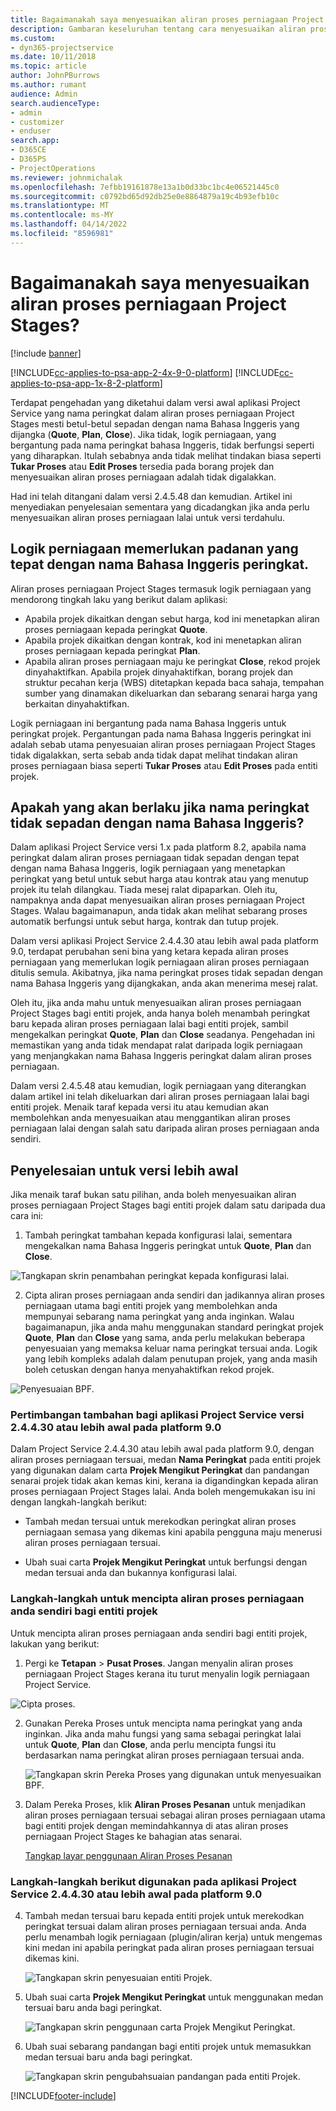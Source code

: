 ```yaml
---
title: Bagaimanakah saya menyesuaikan aliran proses perniagaan Project Stages?
description: Gambaran keseluruhan tentang cara menyesuaikan aliran proses perniagaan Peringkat Projek.
ms.custom:
- dyn365-projectservice
ms.date: 10/11/2018
ms.topic: article
author: JohnPBurrows
ms.author: rumant
audience: Admin
search.audienceType:
- admin
- customizer
- enduser
search.app:
- D365CE
- D365PS
- ProjectOperations
ms.reviewer: johnmichalak
ms.openlocfilehash: 7efbb19161878e13a1b0d33bc1bc4e06521445c0
ms.sourcegitcommit: c0792bd65d92db25e0e8864879a19c4b93efb10c
ms.translationtype: MT
ms.contentlocale: ms-MY
ms.lasthandoff: 04/14/2022
ms.locfileid: "8596981"
---
```

# <a name="how-do-i-customize-the-project-stages-business-process-flow"></a>Bagaimanakah saya menyesuaikan aliran proses perniagaan Project Stages?

[!include [banner](../includes/psa-now-project-operations.md)]

[!INCLUDE[cc-applies-to-psa-app-2-4x-9-0-platform](../includes/cc-applies-to-psa-app-2-4x-9-0-platform.md)]
[!INCLUDE[cc-applies-to-psa-app-1x-8-2-platform](../includes/cc-applies-to-psa-app-1x-8-2-platform.md)]

Terdapat pengehadan yang diketahui dalam versi awal aplikasi Project Service yang nama peringkat dalam aliran proses perniagaan Project Stages mesti betul-betul sepadan dengan nama Bahasa Inggeris yang dijangka (**Quote**, **Plan**, **Close**). Jika tidak, logik perniagaan, yang bergantung pada nama peringkat bahasa Inggeris, tidak berfungsi seperti yang diharapkan. Itulah sebabnya anda tidak melihat tindakan biasa seperti **Tukar Proses** atau **Edit Proses** tersedia pada borang projek dan menyesuaikan aliran proses perniagaan adalah tidak digalakkan. 

Had ini telah ditangani dalam versi 2.4.5.48 dan kemudian. Artikel ini menyediakan penyelesaian sementara yang dicadangkan jika anda perlu menyesuaikan aliran proses perniagaan lalai untuk versi terdahulu.  

## <a name="business-logic-requires-an-exact-match-with-english-stage-names"></a>Logik perniagaan memerlukan padanan yang tepat dengan nama Bahasa Inggeris peringkat.

Aliran proses perniagaan Project Stages termasuk logik perniagaan yang mendorong tingkah laku yang berikut dalam aplikasi:
- Apabila projek dikaitkan dengan sebut harga, kod ini menetapkan aliran proses perniagaan kepada peringkat **Quote**.
- Apabila projek dikaitkan dengan kontrak, kod ini menetapkan aliran proses perniagaan kepada peringkat **Plan**.
- Apabila aliran proses perniagaan maju ke peringkat **Close**, rekod projek dinyahaktifkan. Apabila projek dinyahaktifkan, borang projek dan struktur pecahan kerja (WBS) ditetapkan kepada baca sahaja, tempahan sumber yang dinamakan dikeluarkan dan sebarang senarai harga yang berkaitan dinyahaktifkan.

Logik perniagaan ini bergantung pada nama Bahasa Inggeris untuk peringkat projek. Pergantungan pada nama Bahasa Inggeris peringkat ini adalah sebab utama penyesuaian aliran proses perniagaan Project Stages tidak digalakkan, serta sebab anda tidak dapat melihat tindakan aliran proses perniagaan biasa seperti **Tukar Proses** atau **Edit Proses** pada entiti projek.

## <a name="what-happens-if-the-stage-names-dont-match-the-english-names"></a>Apakah yang akan berlaku jika nama peringkat tidak sepadan dengan nama Bahasa Inggeris?

Dalam aplikasi Project Service versi 1.x pada platform 8.2, apabila nama peringkat dalam aliran proses perniagaan tidak sepadan dengan tepat dengan nama Bahasa Inggeris, logik perniagaan yang menetapkan peringkat yang betul untuk sebut harga atau kontrak atau yang menutup projek itu telah dilangkau. Tiada mesej ralat dipaparkan. Oleh itu, nampaknya anda dapat menyesuaikan aliran proses perniagaan Project Stages. Walau bagaimanapun, anda tidak akan melihat sebarang proses automatik berfungsi untuk sebut harga, kontrak dan tutup projek.

Dalam versi aplikasi Project Service 2.4.4.30 atau lebih awal pada platform 9.0, terdapat perubahan seni bina yang ketara kepada aliran proses perniagaan yang memerlukan logik perniagaan aliran proses perniagaan ditulis semula. Akibatnya, jika nama peringkat proses tidak sepadan dengan nama Bahasa Inggeris yang dijangkakan, anda akan menerima mesej ralat. 

Oleh itu, jika anda mahu untuk menyesuaikan aliran proses perniagaan Project Stages bagi entiti projek, anda hanya boleh menambah peringkat baru kepada aliran proses perniagaan lalai bagi entiti projek, sambil mengekalkan peringkat **Quote**, **Plan** dan **Close** seadanya. Pengehadan ini memastikan yang anda tidak mendapat ralat daripada logik perniagaan yang menjangkakan nama Bahasa Inggeris peringkat dalam aliran proses perniagaan.

Dalam versi 2.4.5.48 atau kemudian, logik perniagaan yang diterangkan dalam artikel ini telah dikeluarkan dari aliran proses perniagaan lalai bagi entiti projek. Menaik taraf kepada versi itu atau kemudian akan membolehkan anda menyesuaikan atau menggantikan aliran proses perniagaan lalai dengan salah satu daripada aliran proses perniagaan anda sendiri. 

## <a name="workarounds-for-earlier-versions"></a>Penyelesaian untuk versi lebih awal

Jika menaik taraf bukan satu pilihan, anda boleh menyesuaikan aliran proses perniagaan Project Stages bagi entiti projek dalam satu daripada dua cara ini:

1. Tambah peringkat tambahan kepada konfigurasi lalai, sementara mengekalkan nama Bahasa Inggeris peringkat untuk **Quote**, **Plan** dan **Close**.


![Tangkapan skrin penambahan peringkat kepada konfigurasi lalai.](media/FAQ-Customize-BPF-1.png)
 
2. Cipta aliran proses perniagaan anda sendiri dan jadikannya aliran proses perniagaan utama bagi entiti projek yang membolehkan anda mempunyai sebarang nama peringkat yang anda inginkan. Walau bagaimanapun, jika anda mahu menggunakan standard peringkat projek **Quote**, **Plan** dan **Close** yang sama, anda perlu melakukan beberapa penyesuaian yang memaksa keluar nama peringkat tersuai anda. Logik yang lebih kompleks adalah dalam penutupan projek, yang anda masih boleh cetuskan dengan hanya menyahaktifkan rekod projek.

![Penyesuaian BPF.](media/FAQ-Customize-BPF-2.png)

### <a name="additional-considerations-for-project-service-app-version-24430-or-earlier-on-platform-90"></a>Pertimbangan tambahan bagi aplikasi Project Service versi 2.4.4.30 atau lebih awal pada platform 9.0

Dalam Project Service 2.4.4.30 atau lebih awal pada platform 9.0, dengan aliran proses perniagaan tersuai, medan **Nama Peringkat** pada entiti projek yang digunakan dalam carta **Projek Mengikut Peringkat** dan pandangan senarai projek tidak akan kemas kini, kerana ia digandingkan kepada aliran proses perniagaan Project Stages lalai. Anda boleh mengemukakan isu ini dengan langkah-langkah berikut:

- Tambah medan tersuai untuk merekodkan peringkat aliran proses perniagaan semasa yang dikemas kini apabila pengguna maju menerusi aliran proses perniagaan tersuai.

- Ubah suai carta **Projek Mengikut Peringkat** untuk berfungsi dengan medan tersuai anda dan bukannya konfigurasi lalai.

### <a name="steps-to-create-your-own-business-process-flow-for-the-project-entity"></a>Langkah-langkah untuk mencipta aliran proses perniagaan anda sendiri bagi entiti projek

Untuk mencipta aliran proses perniagaan anda sendiri bagi entiti projek, lakukan yang berikut:

1. Pergi ke **Tetapan** > **Pusat Proses**. Jangan menyalin aliran proses perniagaan Project Stages kerana itu turut menyalin logik perniagaan Project Service.

  ![Cipta proses.](media/FAQ-Customize-BPF-3.png)

2. Gunakan Pereka Proses untuk mencipta nama peringkat yang anda inginkan. Jika anda mahu fungsi yang sama sebagai peringkat lalai untuk **Quote**, **Plan** dan **Close**, anda perlu mencipta fungsi itu berdasarkan nama peringkat aliran proses perniagaan tersuai anda.

   ![Tangkapan skrin Pereka Proses yang digunakan untuk menyesuaikan BPF.](media/FAQ-Customize-BPF-4.png) 

3. Dalam Pereka Proses, klik **Aliran Proses Pesanan** untuk menjadikan aliran proses perniagaan tersuai sebagai aliran proses perniagaan utama bagi entiti projek dengan memindahkannya di atas aliran proses perniagaan Project Stages ke bahagian atas senarai.


   [Tangkap layar penggunaan Aliran Proses Pesanan](media/FAQ-Customize-BPF-5-720.png)

### <a name="the-following-steps-apply-to-project-service-app-24430-or-earlier-on-the-90-platform"></a>Langkah-langkah berikut digunakan pada aplikasi Project Service 2.4.4.30 atau lebih awal pada platform 9.0

4. Tambah medan tersuai baru kepada entiti projek untuk merekodkan peringkat tersuai dalam aliran proses perniagaan tersuai anda. Anda perlu menambah logik perniagaan (plugin/aliran kerja) untuk mengemas kini medan ini apabila peringkat pada aliran proses perniagaan tersuai dikemas kini.

   ![Tangkapan skrin penyesuaian entiti Projek.](media/FAQ-Customize-BPF-6-720.png)

5. Ubah suai carta **Projek Mengikut Peringkat** untuk menggunakan medan tersuai baru anda bagi peringkat.

   ![Tangkapan skrin penggunaan carta Projek Mengikut Peringkat.](media/FAQ-Customize-BPF-7-720.png)

6. Ubah suai sebarang pandangan bagi entiti projek untuk memasukkan medan tersuai baru anda bagi peringkat.

   ![Tangkapan skrin pengubahsuaian pandangan pada entiti Projek.](media/FAQ-Customize-BPF-8-720.png)



[!INCLUDE[footer-include](../includes/footer-banner.md)]
